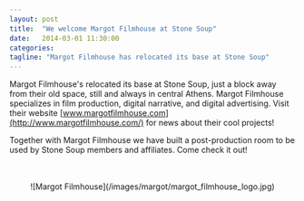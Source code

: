 ```yaml
---
layout: post
title:  "We welcome Margot Filmhouse at Stone Soup"
date:   2014-03-01 11:30:00
categories: 
tagline: "Margot Filmhouse has relocated its base at Stone Soup"
---
```


Margot Filmhouse's relocated its base at Stone Soup, just a block away from their old space, still and always in central Athens. Margot Filmhouse specializes in film production, digital narrative, and digital advertising. Visit their website [www.margotfilmhouse.com](http://www.margotfilmhouse.com/) for news about their cool projects!

Together with Margot Filmhouse we have built a post-production room to be used by Stone Soup members and affiliates. Come check it out!

<br>
<br>
<center>
![Margot Filmhouse](/images/margot/margot_filmhouse_logo.jpg)
</center>
